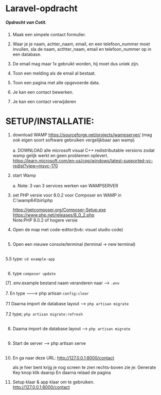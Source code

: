 # Laravel-opdracht

<h5>Opdracht van <strong>Cotit</strong>.</h5>

<p>

1.	Maak een simpele contact formulier.

2.	Waar je je naam, achter_naam, email, en een telefoon_nummer moet invullen, sla de naam, acthter_naam, email en telefoon_nummer op in een database.


3.	De email mag maar 1x gebruikt worden, hij moet dus uniek zijn. 
1.	Toon een melding als de email al bestaat.

4.	Toon een pagina met alle opgevoerde data.

5.	Je kan een contact bewerken.


6.	Je kan een contact verwijderen
</p>

<h1>SETUP/INSTALLATIE:</h1>


1. download WAMP https://sourceforge.net/projects/wampserver/ (mag ook eigen soort software gebruiken vergelijkbaar aan wamp)<br>
    <br>
    a. DOWNLOAD alle microsoft visual C++ redistributable versions zodat wamp gelijk werkt en geen problemen oplevert.
    https://learn.microsoft.com/en-us/cpp/windows/latest-supported-vc-redist?view=msvc-170

2. start Wamp<br>
    <br>
    a. Note: 3 van 3 services werken van WAMPSERVER

3. set PHP versie voor 8.0.2 voor Composer en WAMP in C:\wamp64\bin\php<br>

    https://getcomposer.org/Composer-Setup.exe
    <br>
    https://www.php.net/releases/8_0_2.php
    <br>
    Note:PHP 8.0.2 of hogere versie

4. Open de map met code-editor(bvb: visuel studio code)<br><br>

5. Open een nieuwe console/terminal (terminal -> new terminal)<br><br>

5.5 type: 
`cd example-app`<br><br>

6. type 
`composer update`

[7] .env.example bestand naam veranderen naar --> `.env`<br><br>
7. En type ---> php artisan `config:clear`<br><br>
    7.1 Daarna import de database layout --> `php artisan migrate`<br><br>
    7.2 type; `php artisan migrate:refresh`<br><br>


8. Daarna import de database layout --> `php artisan migrate`<br><br>

9. Start de server --> php artisan serve<br><br>


9. En ga naar deze URL: http://127.0.0.1:8000/contact

    als je hier bent krijg je nog screen te zien
    rechts-boven zie je: Generate Key knop klik daarop
    En daarna relaad de pagina



10. Setup klaar & app klaar om te gebruiken.<br>
http://127.0.0.1:8000/contact
